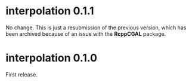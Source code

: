 # interpolation 0.1.1

No change. This is just a resubmission of the previous version, which has been archived because of an issue with the **RcppCGAL** package.


# interpolation 0.1.0

First release.
